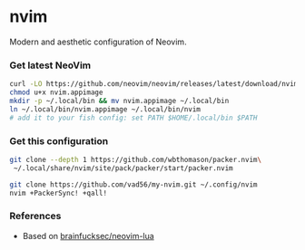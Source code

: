 # nvim
Modern and aesthetic configuration of Neovim.

### Get latest NeoVim
```bash
curl -LO https://github.com/neovim/neovim/releases/latest/download/nvim.appimage
chmod u+x nvim.appimage
mkdir -p ~/.local/bin && mv nvim.appimage ~/.local/bin
ln ~/.local/bin/nvim.appimage ~/.local/bin/nvim
# add it to your fish config: set PATH $HOME/.local/bin $PATH
```

### Get this configuration
```bash
git clone --depth 1 https://github.com/wbthomason/packer.nvim\
 ~/.local/share/nvim/site/pack/packer/start/packer.nvim

git clone https://github.com/vad56/my-nvim.git ~/.config/nvim
nvim +PackerSync! +qall!
```

### References
* Based on [brainfucksec/neovim-lua](https://github.com/brainfucksec/neovim-lua)
